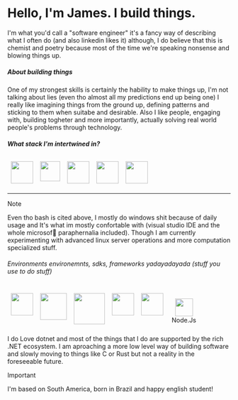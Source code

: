 # Hello, I'm James. I build things.
I'm what you'd call a "software engineer" it's a fancy way of describing what I often do (and also linkedin 
likes it) although, I do believe that this is chemist and poetry because most of the time we're speaking nonsense 
and blowing things up.

##### About building things
One of my strongest skills is certainly the hability to make things up, I'm not talking about lies (even 
tho almost all my predictions end up being one) I really like imagining things from the ground up, defining patterns 
and sticking to them when suitabe and desirable. Also I like people, engaging with, building togheter and more importantly, actually 
solving real world people's problems through technology.

##### What stack I'm intertwined in?

<div style="display: flex;">
   <img heigh="40px" width="50" style="margin: 8px" src="https://cdn.jsdelivr.net/gh/devicons/devicon@latest/icons/csharp/csharp-plain.svg"  />
   <img heigh="40px" width="45" style="margin: 8px" src="https://cdn.jsdelivr.net/gh/devicons/devicon@latest/icons/typescript/typescript-plain.svg"/>
   <img heigh="40px" width="50" style="margin: 8px" src="https://cdn.jsdelivr.net/gh/devicons/devicon@latest/icons/azuresqldatabase/azuresqldatabase-original.svg"/>
   <img heigh="40px" width="50" style="margin: 8px" src="https://cdn.jsdelivr.net/gh/devicons/devicon@latest/icons/powershell/powershell-original.svg"/>
   <img heigh="40px" width="50" style="margin: 8px" src="https://cdn.jsdelivr.net/gh/devicons/devicon@latest/icons/bash/bash-original.svg"/>
          
</div>

---
> [!NOTE]
> Even tho bash is cited above, I mostly do windows shit because of daily usage and It's what im mostly 
confortable with (visual studio IDE and the whole microsof💖 paraphernalia included). Though I am currently experimenting with advanced linux server 
operations and more computation specialized stuff.

###### Environments environemnts, sdks, frameworks yadayadayada (stuff you use to do stuff)
<div style="display: flex;">
   <img heigh="40px" width="50" style="margin: 8px" src="https://www.svgrepo.com/show/376369/dotnet.svg"/>
   <img heigh="40px" width="60" style="margin: 8px" src="https://cdn.jsdelivr.net/gh/devicons/devicon@latest/icons/postgresql/postgresql-original.svg"  />
   <img heigh="40px" width="70" style="margin: 8px" src="https://cdn.jsdelivr.net/gh/devicons/devicon@latest/icons/docker/docker-plain.svg"  />
   <img heigh="40px" width="50" style="margin: 8px" src="https://cdn.jsdelivr.net/gh/devicons/devicon@latest/icons/windows8/windows8-original.svg"  />
   <img heigh="40px" width="50" style="margin: 8px" src="https://cdn.jsdelivr.net/gh/devicons/devicon@latest/icons/wasm/wasm-original.svg"  />
   <div style="display:flex; flex-direction: column; align-items:center; margin:11px; margin-top: 20px">
   <img heigh="40px" width="40" src="https://cdn.jsdelivr.net/gh/devicons/devicon@latest/icons/nodejs/nodejs-original.svg"  />
   <span>Node.Js</span>
   </div>
</div>

I do Love dotnet and most of the things that I do are supported by the rich .NET ecosystem. I 
am aproaching a more low level way of building software and slowly moving to things like C or Rust but 
not a reality in the foreseeable future.

> [!IMPORTANT]
> I'm based on South America, born in Brazil and happy english student!